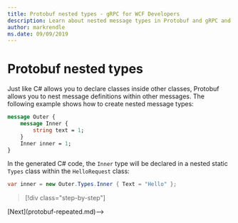 ```yaml
---
title: Protobuf nested types - gRPC for WCF Developers
description: Learn about nested message types in Protobuf and gRPC and how they're generated in C#.
author: markrendle
ms.date: 09/09/2019
---
```


# Protobuf nested types

Just like C# allows you to declare classes inside other classes, Protobuf allows you to nest message definitions within other messages. The following example shows how to create nested message types:

```protobuf
message Outer {
    message Inner {
        string text = 1;
    }
    Inner inner = 1;
}
```

In the generated C# code, the `Inner` type will be declared in a nested static `Types` class within the `HelloRequest` class:

```csharp
var inner = new Outer.Types.Inner { Text = "Hello" };
```

>[!div class="step-by-step"]
<!-->[Next](protobuf-repeated.md)-->
